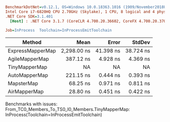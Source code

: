 ``` ini

BenchmarkDotNet=v0.12.1, OS=Windows 10.0.18363.1016 (1909/November2018Update/19H2)
Intel Core i7-6820HQ CPU 2.70GHz (Skylake), 1 CPU, 8 logical and 4 physical cores
.NET Core SDK=3.1.401
  [Host] : .NET Core 3.1.7 (CoreCLR 4.700.20.36602, CoreFX 4.700.20.37001), X64 RyuJIT

Job=InProcess  Toolchain=InProcessEmitToolchain  

```
|           Method |        Mean |     Error |    StdDev |
|----------------- |------------:|----------:|----------:|
| ExpressMapperMap | 2,298.00 ns | 41.398 ns | 38.724 ns |
|   AgileMapperMap |   387.12 ns |  4.928 ns |  4.369 ns |
|    TinyMapperMap |          NA |        NA |        NA |
|    AutoMapperMap |   221.15 ns |  0.444 ns |  0.393 ns |
|       MapsterMap |    68.25 ns |  0.971 ns |  0.811 ns |
|     AirMapperMap |    28.80 ns |  0.451 ns |  0.422 ns |

Benchmarks with issues:
  From_TC0_Members_To_TS0_I0_Members.TinyMapperMap: InProcess(Toolchain=InProcessEmitToolchain)
